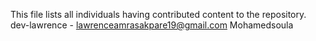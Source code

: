 This file lists all individuals having contributed content to the repository.
dev-lawrence - lawrenceamrasakpare19@gmail.com
Mohamedsoula
